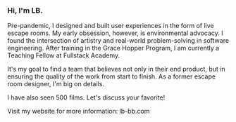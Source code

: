 ### Hi, I'm LB. 

Pre-pandemic, I designed and built user experiences in the form of live escape rooms. My early obsession, however, is environmental advocacy. I found the intersection of artistry and real-world problem-solving in software engineering. After training in the Grace Hopper Program, I am currently a Teaching Fellow at Fullstack Academy. 

It's my goal to find a team that believes not only in their end product, but in ensuring the quality of the work from start to finish. As a former escape room designer, I'm big on details.

I have also seen 500 films. Let's discuss your favorite!

Visit my website for more information: lb-bb.com


